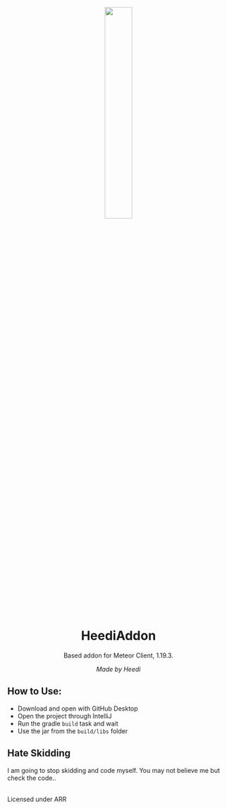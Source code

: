 <p align="center">
<img src="https://raw.githubusercontent.com/heedii/heedi-addon/main/src/main/resources/assets/logo.png" alt="" width="35%"/>
</p>

<h1 align="center">HeediAddon</h1>

<p align="center">Based addon for Meteor Client, 1.19.3.</p>
<p align="center"><i>Made by Heedi</i></p>

## How to Use:
- Download and open with GitHub Desktop
- Open the project through IntelliJ
- Run the gradle `build` task and wait
- Use the jar from the `build/libs` folder

## Hate Skidding
I am going to stop skidding and code myself. You may not believe me but check the code..
<br>
<br>

Licensed under ARR
